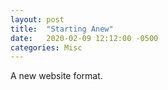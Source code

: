 ```yaml
---
layout: post
title:  "Starting Anew"
date:   2020-02-09 12:12:00 -0500
categories: Misc
---
```


A new website format.
